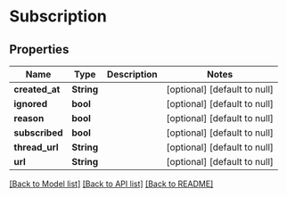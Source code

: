 # Subscription

## Properties
Name | Type | Description | Notes
------------ | ------------- | ------------- | -------------
**created_at** | **String** |  | [optional] [default to null]
**ignored** | **bool** |  | [optional] [default to null]
**reason** | **bool** |  | [optional] [default to null]
**subscribed** | **bool** |  | [optional] [default to null]
**thread_url** | **String** |  | [optional] [default to null]
**url** | **String** |  | [optional] [default to null]

[[Back to Model list]](../README.md#documentation-for-models) [[Back to API list]](../README.md#documentation-for-api-endpoints) [[Back to README]](../README.md)


